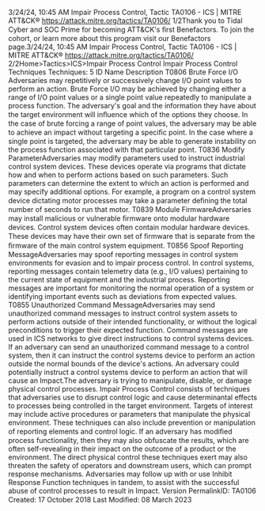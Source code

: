 3/24/24, 10:45 AM Impair Process Control, Tactic TA0106 - ICS | MITRE ATT&CK®
https://attack.mitre.org/tactics/TA0106/ 1/2Thank you to Tidal Cyber and SOC Prime for becoming ATT&CK's ﬁrst Benefactors. To join the cohort, or learn more about this program visit our
Benefactors page.3/24/24, 10:45 AM Impair Process Control, Tactic TA0106 - ICS | MITRE ATT&CK®
https://attack.mitre.org/tactics/TA0106/ 2/2Home>Tactics>ICS>Impair Process Control
Impair Process Control
Techniques
Techniques: 5
ID Name Description
T0806 Brute Force I/O Adversaries may repetitively or successively change I/O point values to perform an action. Brute Force I/O
may be achieved by changing either a range of I/O point values or a single point value repeatedly to
manipulate a process function. The adversary's goal and the information they have about the target
environment will inﬂuence which of the options they choose. In the case of brute forcing a range of point
values, the adversary may be able to achieve an impact without targeting a speciﬁc point. In the case where
a single point is targeted, the adversary may be able to generate instability on the process function
associated with that particular point.
T0836 Modify
ParameterAdversaries may modify parameters used to instruct industrial control system devices. These devices
operate via programs that dictate how and when to perform actions based on such parameters. Such
parameters can determine the extent to which an action is performed and may specify additional options.
For example, a program on a control system device dictating motor processes may take a parameter
deﬁning the total number of seconds to run that motor.
T0839 Module
FirmwareAdversaries may install malicious or vulnerable ﬁrmware onto modular hardware devices. Control system
devices often contain modular hardware devices. These devices may have their own set of ﬁrmware that is
separate from the ﬁrmware of the main control system equipment.
T0856 Spoof Reporting
MessageAdversaries may spoof reporting messages in control system environments for evasion and to impair
process control. In control systems, reporting messages contain telemetry data (e.g., I/O values) pertaining
to the current state of equipment and the industrial process. Reporting messages are important for
monitoring the normal operation of a system or identifying important events such as deviations from
expected values.
T0855 Unauthorized
Command
MessageAdversaries may send unauthorized command messages to instruct control system assets to perform
actions outside of their intended functionality, or without the logical preconditions to trigger their expected
function. Command messages are used in ICS networks to give direct instructions to control systems
devices. If an adversary can send an unauthorized command message to a control system, then it can
instruct the control systems device to perform an action outside the normal bounds of the device's actions.
An adversary could potentially instruct a control systems device to perform an action that will cause an
Impact.The adversary is trying to manipulate, disable, or damage physical control processes.
Impair Process Control consists of techniques that adversaries use to disrupt control logic and cause determinantal effects to processes
being controlled in the target environment. Targets of interest may include active procedures or parameters that manipulate the physical
environment. These techniques can also include prevention or manipulation of reporting elements and control logic. If an adversary has
modiﬁed process functionality, then they may also obfuscate the results, which are often self-revealing in their impact on the outcome of a
product or the environment. The direct physical control these techniques exert may also threaten the safety of operators and downstream
users, which can prompt response mechanisms. Adversaries may follow up with or use Inhibit Response Function techniques in tandem, to
assist with the successful abuse of control processes to result in Impact.
Version PermalinkID: TA0106
Created: 17 October 2018
Last Modiﬁed: 08 March 2023